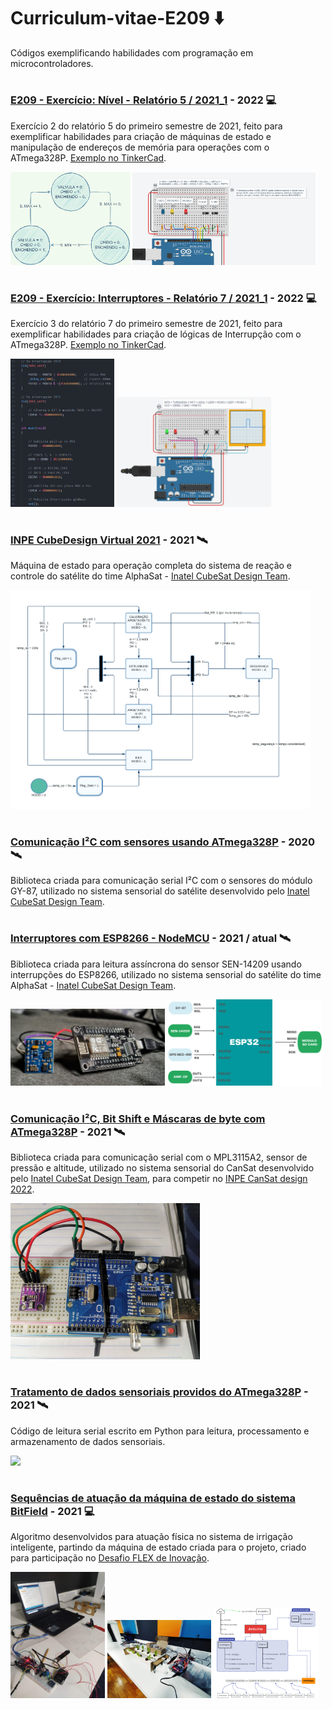 # Curriculum-vitae-E209 ⬇️
Códigos exemplificando habilidades com programação em microcontroladores.

#
### [E209 - Exercício: Nível - Relatório 5 / 2021_1](https://github.com/DIEGOVZK/Complemento_Curriculum-vitae/blob/main/Exerc%C3%ADcios%20E209/ControleN%C3%ADvel_Arduino.c) - 2022 💻
Exercício 2 do relatório 5 do primeiro semestre de 2021, feito para exemplificar habilidades para criação de máquinas de estado e manipulação de endereços de memória para operações com o ATmega328P. [Exemplo no TinkerCad](https://www.tinkercad.com/things/k90WWUg5Umw-e209-rel-5-exemplo-2).

<p float="left">
  <img src="https://github.com/DIEGOVZK/Complemento_Curriculum-vitae/blob/main/Imagens/diagrama_rel5_e209_example.png" width="38%">
  <img src="https://github.com/DIEGOVZK/Complemento_Curriculum-vitae/blob/main/Imagens/execu%C3%A7%C3%A3o_rel5_e209_example2.png" width="58%">
</p>

#
### [E209 - Exercício: Interruptores - Relatório 7 / 2021_1](https://github.com/DIEGOVZK/Complemento_Curriculum-vitae/blob/main/Exerc%C3%ADcios%20E209/Interrup%C3%A7%C3%A3oExterna_Arduino.c) - 2022 💻
Exercício 3 do relatório 7 do primeiro semestre de 2021, feito para exemplificar habilidades para criação de lógicas de Interrupção com o ATmega328P. [Exemplo no TinkerCad](https://www.tinkercad.com/things/ftL9kai7N9I-e209-rel-7-exemplo-3).

<p float="left">
  <img src="https://github.com/DIEGOVZK/Complemento_Curriculum-vitae/blob/main/Imagens/ex3%20cod.png" width="33%">
  <img src="https://github.com/DIEGOVZK/Complemento_Curriculum-vitae/blob/main/Imagens/ex3%20exec.png" width="49%">
</p>

#
### [INPE CubeDesign Virtual 2021](http://www.inpe.br/cubedesign/2021/) - 2021 🛰️
Máquina de estado para operação completa do sistema de reação e controle do satélite do time AlphaSat - [Inatel CubeSat Design Team](https://inatel.br/csilab/teams/cubesat-design-team). 

<img src="https://github.com/DIEGOVZK/Complemento_Curriculum-vitae/blob/main/Imagens/Diagrama%20de%20Estado%20INPE%20VIRTUAL%20(1).png" height="350">

#
### [Comunicação I²C com sensores usando ATmega328P](https://github.com/DIEGOVZK/Complemento_Curriculum-vitae/blob/main/Inatel%20CubeSat%20Design%20Team/sistema_sensorial_CubeSat1U/sistema_sensorial_CubeSat1U.ino) - 2020 🛰️
Biblioteca criada para comunicação serial I²C com o sensores do módulo GY-87, utilizado no sistema sensorial do satélite desenvolvido pelo [Inatel CubeSat Design Team](https://inatel.br/csilab/teams/cubesat-design-team).

#
### [Interruptores com ESP8266 - NodeMCU](https://github.com/DIEGOVZK/Complemento_Curriculum-vitae/blob/main/Inatel%20CubeSat%20Design%20Team/sistema_sensorial_CubeSat1U/SEN-14209_sensorial_CubeSat1U.h) - 2021 / atual 🛰️
Biblioteca criada para leitura assíncrona do sensor SEN-14209 usando interrupções do ESP8266, utilizado no sistema sensorial do satélite do time AlphaSat - [Inatel CubeSat Design Team](https://inatel.br/csilab/teams/cubesat-design-team). 

<p float="left">
  <img src="https://github.com/DIEGOVZK/Complemento_Curriculum-vitae/blob/main/Imagens/IMG_20220101_105409_1.jpg" width="49%">
  <img src="https://github.com/DIEGOVZK/Complemento_Curriculum-vitae/blob/main/Imagens/Esquem%C3%A1tico%20de%20conex%C3%B5es.png" width="49%">
</p>

#
### [Comunicação I²C, Bit Shift e Máscaras de byte com ATmega328P](https://github.com/DIEGOVZK/Complemento_Curriculum-vitae/blob/main/Inatel%20CubeSat%20Design%20Team/sistema_sensorial_CanSat-INPE/sistema_sensorial_CanSat-INPE.h) - 2021 🛰️
Biblioteca criada para comunicação serial com o MPL3115A2, sensor de pressão e altitude, utilizado no sistema sensorial do CanSat desenvolvido pelo [Inatel CubeSat Design Team](https://inatel.br/csilab/teams/cubesat-design-team), para competir no [INPE CanSat design 2022](http://www3.inpe.br/cubedesign/2022/).

<img src="https://github.com/DIEGOVZK/Complemento_Curriculum-vitae/blob/main/Imagens/IMG_20210811_222827.jpg" height="250">

#
### [Tratamento de dados sensoriais providos do ATmega328P](https://github.com/DIEGOVZK/Complemento_Curriculum-vitae/blob/main/Inatel%20CubeSat%20Design%20Team/leitor_sensorial_CubeSat1U/leitor_sensorial_CubeSat1U.py) - 2021 🛰️
Código de leitura serial escrito em Python para leitura, processamento e armazenamento de dados sensoriais.

<img src="https://github.com/DIEGOVZK/Complemento_Curriculum-vitae/blob/main/Imagens/gif%20CubeSat.gif" height="400">

#
### [Sequências de atuação da máquina de estado do sistema BitField](https://github.com/DIEGOVZK/Complemento_Curriculum-vitae/blob/main/bitField/bitField_atuador.h) - 2021 💻
Algoritmo desenvolvidos para atuação física no sistema de irrigação inteligente, partindo da máquina de estado criada para o projeto, criado para participação no [Desafio FLEX de Inovação](https://desafioinovacao.com/desafios/desafio-flex-inovacao).

<p float="left">
  <img src="https://github.com/DIEGOVZK/Complemento_Curriculum-vitae/blob/main/Imagens/IMG_20210827_173933.jpg" width="30%">
  <img src="https://github.com/DIEGOVZK/Complemento_Curriculum-vitae/blob/main/Imagens/IMG_20210901_180547.jpg" width="33%">
  <img src="https://github.com/DIEGOVZK/Complemento_Curriculum-vitae/blob/main/Imagens/Diagrama%20de%20blocos%20BitField.png" width="33%">
</p>
